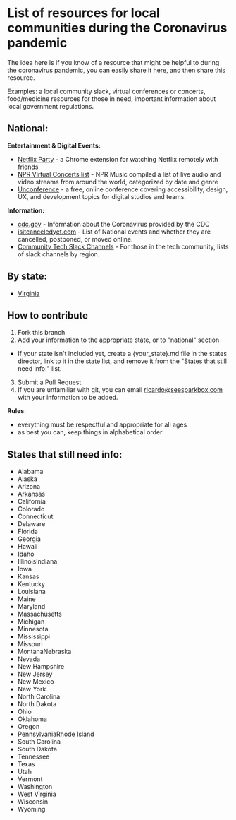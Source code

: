 # List of resources for local communities during the Coronavirus pandemic

The idea here is if you know of a resource that might be helpful to during the coronavirus pandemic, you can easily share it here, and then share this resource.

Examples: a local community slack, virtual conferences or concerts, food/medicine resources for those in need, important information about local government regulations.


## National:

**Entertainment &amp; Digital Events:**
 - [Netflix Party](https://www.netflixparty.com) - a Chrome extension for watching Netflix remotely with friends
 - [NPR Virtual Concerts list](https://www.npr.org/2020/03/17/816504058/a-list-of-live-virtual-concerts-to-watch-during-the-coronavirus-shutdown) - NPR Music compiled a list of live audio and video streams from around the world, categorized by date and genre
- [Unconference](http://sparkbox-unconference.eventbrite.com/) - a free, online conference covering accessibility, design, UX, and development topics for digital studios and teams.

**Information:**
  - [cdc.gov](https://www.cdc.gov/coronavirus/2019-ncov/index.html) - Information about the Coronavirus provided by the CDC
  - [isitcanceledyet.com](https://www.isitcanceledyet.com/) - List of National events and whether they are cancelled, postponed, or moved online.
  - [Community Tech Slack Channels](https://github.com/ladyleet/tech-community-slacks) - For those in the tech community, lists of slack channels by region.

## By state:

- [Virginia](states/virginia.md)


## How to contribute

1. Fork this branch
1. Add your information to the appropriate state, or to "national" section
  -  If your state isn't included yet, create a {your_state}.md file in the states director, link to it in the state list, and remove it from the "States that still need info:" list.
3. Submit a Pull Request.
1. If you are unfamiliar with git, you can email ricardo@seesparkbox.com with your information to be added.

**Rules**:
- everything must be respectful and appropriate for all ages
- as best you can, keep things in alphabetical order

## States that still need info:

- Alabama
- Alaska
- Arizona
- Arkansas
- California
- Colorado
- Connecticut
- Delaware
- Florida
- Georgia
- Hawaii
- Idaho
- IllinoisIndiana
- Iowa
- Kansas
- Kentucky
- Louisiana
- Maine
- Maryland
- Massachusetts
- Michigan
- Minnesota
- Mississippi
- Missouri
- MontanaNebraska
- Nevada
- New Hampshire
- New Jersey
- New Mexico
- New York
- North Carolina
- North Dakota
- Ohio
- Oklahoma
- Oregon
- PennsylvaniaRhode Island
- South Carolina
- South Dakota
- Tennessee
- Texas
- Utah
- Vermont
- Washington
- West Virginia
- Wisconsin
- Wyoming


